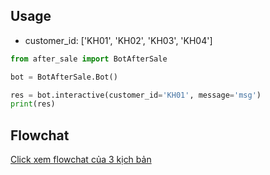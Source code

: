 ## Usage

- customer_id: ['KH01', 'KH02', 'KH03', 'KH04']

```python
from after_sale import BotAfterSale

bot = BotAfterSale.Bot()

res = bot.interactive(customer_id='KH01', message='msg')
print(res)
```

## Flowchat
[Click xem flowchat của 3 kịch bản](https://www.draw.io/?lightbox=1&highlight=0000ff&edit=_blank&layers=1&nav=1&title=Th%C3%A1i%20Minh%20Flowchat#R%3Cmxfile%3E%3Cdiagram%20id%3D%22fMtIVgBL8J5Bw8ak2eWi%22%20name%3D%22MissCall%22%3E7Zrdk9smEMD%2FGs20D%2B0IkGT70dKdk04vSWfcmTRPHdkiEoksdDI62%2F3rCxJYX45C4g%2F5ZvR0sCycgP3h3QUDeZv9m8xPo3c0wLEBzWBvoAcDQgBMyP8IyaGU2FMpCDMSSKVKsCT%2FYSk0pTQnAd42FBmlMSNpU7imSYLXrCHzs4zummqfadz8r6kf4o5gufbjrvQjCVhUSqe2WcnfYhJG7Dhh2bLxlbIUbCM%2FoLuaCD0ayMsoZWVps%2FdwLBZPrUvZb%2FGN1uOHZThhOh2m5NlDs%2Bd%2F0bP598cvk2D14e3yN2jJj2MHNWMc8AWQVZqxiIY08ePHSupmNE8CLIY1ea3SeaI05ULAhV8wYwe5m37OKBdFbBPLVrwn7B%2FR%2FXdb1j7VWh72cuSiclCVhGWHWidR%2FVRvq7oVNdWvnJ%2BY1DfXTYq2NM%2FWuGexlP35WYhZ36Ied5djgekG8%2B%2Fh%2FTIc%2B4y8NL%2FDl%2FYZHvWqLeQFuYs%2FsKNy3Bc%2FzuV%2FemM8AsN1jekD4Q1xUZsbcyBqXyPDQ7y8jnilLJtJKLhrdEoiWZ3z4Z2YT95dZbwUitIv7%2F5YLrmSN396%2BrVjTtzsU1FMM7rGWz5bdxcRhpepX6z1jh8bTeNY%2BeuvYWFiH3IWkwRL%2BWeaMGWXapI4Y3jfv6%2FdfZAdkCJVnkyWrO4qzKFSiWqIT80r7RxEI4vaLEJNFtGQLMIOi55kjBritHYL6CRoCw0e54Y7ScWICmI7EQN5ljEDahxQaIuenoEWHZOqDAZ8n8WLMwftBnNg2oUO2Cegc64F3XRkTps5pMmcdSZzRdd5lvmHmkJKScK2tZH%2FEoLKtKzWcY5Qyx1q6QPUq88L5RdUpnWcys9b22y0totbm%2FMarA3OBrA2FUON5nZBc5u8BnNznCHMDYzmdnFzs1%2BDudn9%2BtcxN9Rxrru%2BbkQ3q1wj5ryEa9tCDp5wbacnPFvrWp4tGMNJfRwtTRzBoLkdq2Pyf9bjxTJ4dK0iYHzOfREbsqIdbrpsNHb6xnHgpHVe2CfCQHjLMBCMcaA%2BLLYuLOf6Smdtqd0PS5k08QtWViqd8pDcFyeWdXeg2CMo2qA4uqCcmzE5a0udDijvQ8NzDNeUKcWZugMo0pHtLGXjpuCe4IHtDM%2Fg8MAxQtKHZ6IJT%2B0ydQB4Jv2%2FMuvCI0OqNIe50Ur53xMxTjuOG5wY0H%2BFwo6XmRvxM07Uwk5YF7Q4JukWD%2B7rHtd4uDV1xlNI%2F87%2FZpGh3jWF3b5%2BLj9M9mpZxiWSet2Y832kqFuICDP5jrPAZIML2s5C8y3CPR2EbdfBOnVPeVtoX9%2FVEWggWxF8A2h1fYdh0zmg6zx4yjeYAXEIsKhBVUiKnE4PRPJlAO%2Fgtp8T3BNf7bh2eL5gN3t8p3xdkJOzXWe92yenneO%2B8m%2BWMpz6G7io9oxNJno84ZVH%2BUHRhIp8KVEPbRZp0U6rXzMoFF5IUZ7fWaao7bpfkyherZ6tlptWPf5Fj%2F8D%3C%2Fdiagram%3E%3Cdiagram%20id%3D%22C2fIZFZQDAGN41Cf-X20%22%20name%3D%22AfterSale%22%3E7Vtbl5s2EP41nNM%2BpAckwPgRfEnOybZp45w06RvGWkMWkCOLXTu%2FvhJIXL1esq659PjFloaRDMP3jWZGsgJn0eEtcXf%2B73iDQgWom4MC5woAmqYC9sUlx0xiWEKwJcFGKBWCVfADCaEqpEmwQfuKIsU4pMGuKvRwHCOPVmQuIfipqnaPw%2Bqv7twtaghWnhs2pX8HG%2BpnUstQC%2Fk7FGx9mj%2BwuBK5UlkI9r67wU8lEVwocEYwplkrOsxQyI2X28WB939Nv6yif8i34%2F6zf%2FyI5m%2ByyZY%2FMyR%2FBIJi%2Buqpoz8%2BgWD1%2FeHH8u7D5rN6%2BG6Y6zfy0ehR2gttmPlEFxPq4y2O3XBRSB2Ck3iD%2BKwq6xU6dxjvmFBjwm%2BI0qPAgptQzEQ%2BjUJxFR0C%2BoUP%2F80Qva%2BlK%2FODmDntHGUnpuRYGsS7X8vXimFpT47Lno8%2FVA0OL9hS6O1xQjx0xoAS0i7ZInpGD%2BaAYUxDOELsJtk4gkKXBo%2FVm3MF5Le5XvFaWUO82Z94y2LeRzdMxC%2FNfGWmKxaM%2BDMqM6g40GPNB5%2B3bc3zWSdrq%2FGWPx9RZqbiqMpCUxxHmTpcm08x1bLRla7Nu1uha80DPoEcaaTzlXTV7HI2PbvJVNFWbCNWgBkymzprwlpb3vrFXn5afGRaK%2Ftu8WsDu4yhO97cEeyhPbOi8%2BQHFK12bvoOn5iHqyJx7XoP2xTPHxIaBjES8nscU0kCaTxEKDq8AkTNly5mARPBPuFZddF9KtwUkM7IL7koS70STMDNGVzmDGBLZ2D16QzgSWfAiYg5MYGTUl9wdynIyS7P4sIpZO0ocdkdbFIHME1pvZfkhTG3qy%2B7U%2B5nouxX6m6m5jZoPmjppYNKvRo6C%2BxpL1O9G0pPjQqlNavJac04wWnzWpzWb5y%2BjNNWS05r6mlktCZ1OtQmxD2WFHY4iOm%2BNPOfXFAADtbWEAhrQWBNP49uT%2BuzRnYHBeDyR3k9Bo0bBjvCoD4GDObOrksMmjcMdoRBcwwYNPvwg5MbBjvCIBgDBnXd6B6DYDSOcChgAsYYwDQxenBowoSlVLIBLuLjaJ20KMUoV0rJpCGkYcCJlMw6kZHp18rIZGG8ZLX35XyYfaS1MFdm2M9mvepAsl69Bj3jRNILukx6Na1htYE6uaGutBpo6x2fgUZHhW1wnkspf1Qia88wUMCsRrFEXtR4BWvwXINWLWjon2zwRrYLyaa3jWunvZJN%2F78tXKCeBfZPplut7FIymW1Xrn63ZM3zZMp2Rdx0V2VkS5QxvHhw0jB2ec%2BLyj0mjW9TrQO5%2BTWhTTKGYbDbo4FYGtaSPvPEFnLHlrZu%2FutC%2FzVtGwxMLvRf7XaIjPpxg%2BzGxKgaXP6DmoJ8%2FopjTI4pW22%2Bq1zZPI4LeRbrP%2BabzKV96cG7zHogop%2FaN%2B6UyLJqMnwiX5uQF2e4z1R%2FtWd8d0c8k3fcjmf7%2FOBX1AhIRKwSjIBn9ey5f56BZsl0oDzLF0ytslwWq2dPCyZoe%2BrqSgumCXsmcvNA17vK8S0FmG7E2ZZ9Msl7SvhaeUBRneflw1yl4512KgjzyFhLqvn%2B4Ilfz0n6Jz4cYY16YMRvXTa7lPiXefgXymYZ%2Fxw9pVgWxMaCZ%2FZyDNwaXLoPbknopdQyWlIL9Est4zy1vPy%2FCWnLBnzZqpxtHjy5zOng2DUdC7uuzpLrBJT1oxydB5TNaulbnweScX40fx7LjVSWMcqYMC6lgrKCymXsXecF1iAdhLPJUkpyjccAxSPk4jWDSNYt%2FlmYvdni%2F5lw8S8%3D%3C%2Fdiagram%3E%3Cdiagram%20id%3D%22Iu3tNANXRyjaGaJGJeL-%22%20name%3D%22T%C3%ADch%20%C4%91i%E1%BB%83m%22%3E7ZlLc5swEIB%2FjWbaQzs8bXI02GkyaZJm0mmSowwqqAFEZRHb%2FfWVQDIv16ahTpoZX2ztsiuQtN9qBcD0ktUnCrPokgQoBoYWrIA5BYah65rB%2F4RmXWpsRypCigNpVClu8S8klZrU5jhAi4YhIyRmOGsqfZKmyGcNHaSULJtm30ncvGsGQ9RR3Pow7mrvcMCiUuvYWqU%2FQziM2GbA8koClbFULCIYkGVNZc6A6VFCWNlKVh6KxeSpeVne%2BedeYF8sHh6n3vXdPc4urz6UnZ3%2BjctmCBSl7NldO04euHM0%2FXUf3GTxDcXfbrIPamhsreYLBXz6pEgoi0hIUhjPKq1LSZ4GSPSqcamy%2BUxIxpU6V%2F5AjK1lLMCcEa6KWBLLq2iF2b1w%2F2hL6aF2ZbqSPRfCWgkpo%2BuakxAf6tcqt0JSfuX4xKBa4bBnLqXdguTURzsmUIU0pCFiO%2BzMTcBw0hBJEH9I7kdRDBl%2Baj4clCEfbuyqZeUNubJ%2Fscqy3ycY5%2FJOZ8AbAVcDMx24Ljhx01AgXogTMHFTLj1GwDPBRPcjMb6iPS3awLPAiY6lr2Mm7xqm%2FKfoG%2B5zew%2BMUcznzJ1T3gpF693Xc%2B%2BM207PZ5fvO6HJAcxEM6PERws%2BSe4ywgzdZrBYoiVPYM1Am0P%2FMSzC9TpnMU6R1H8nKVMxruYGUYZWz4iR7prKXkyVSGTitKS4rLKQoUyiWgZytANFgXFkfRjrZk%2FWnddk3eyw7pV0agQYnog1ReApFsGKkoJTSb4udAtI2vz3hroTY1UE6fuBfRkwDbsBpu50ydTtLWSODkWmdSRzGJlOTzJ1bXtk9EazcJ1QCtc1g4zglC1qPX8RiirgrNZOYJqtSq1lr5s77XmjfIIq4DZDeX4M2scYfKEYtN5CDI522x8mBp3O3tXdTiKSzPMetd%2FBdo9Rc2KMLbuHs2XzsA5W1o2P5A48w2k90TWGojvsFKd18Lj4U402x7Kic09Z7ZL4nejFYY%2FRwtVL9x7vdpR02n9S0o1byWq0paIzXrKi080jlAOhtPrupyevCqW1G8omiOL8lUoWCwrrzMblMe0t8GZbLeDsVwdu3FmH2rm3dsBNqkXh2W3MupzGMc4W6D%2BZ6VZm25RlrzfRzjGzDcxsJ30z23hgZut3vLTbbxzLB5NerXD5B1W%2BGn8N1atI8XnaefVcpcVNacItBNSJcrLF6H7ma0W1nhZ%2BpTQx8RvMqNa2l1IvCrpxBH0g6EbvEmYo6MMWulvCfMKbL0OCNhZVG2au3iLv%2FYDk9%2F1%2B9AbwbG3D1vhwdHKx%2BqZc5tzqy7w5%2Bw0%3D%3C%2Fdiagram%3E%3C%2Fmxfile%3E)
